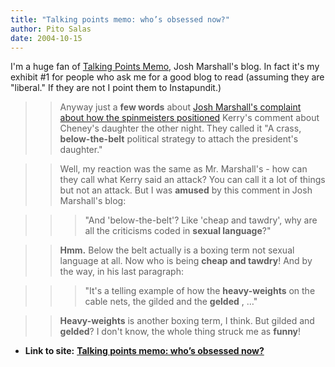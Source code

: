 ```yaml
---
title: "Talking points memo: who’s obsessed now?"
author: Pito Salas
date: 2004-10-15
---
```


I'm a huge fan of [Talking Points Memo](<http://www.talkingpointsmemo.com/>),
Josh Marshall's blog. In fact it's my exhibit #1 for people who ask me for a
good blog to read (assuming they are "liberal." If they are not I point them
to Instapundit.)

>>

>> Anyway just a **few words** about [Josh Marshall's complaint about how the
spinmeisters
positioned](<http://www.talkingpointsmemo.com/archives/week_2004_10_10.php#003687>)
Kerry's comment about Cheney's daughter the other night. They called it "A
crass, **below-the-belt** political strategy to attach the president's
daughter."

>>

>> Well, my reaction was the same as Mr. Marshall's - how can they call what
Kerry said an attack? You can call it a lot of things but not an attack. But I
was **amused** by this comment in Josh Marshall's blog:

>>

>>> "And 'below-the-belt'? Like 'cheap and tawdry', why are all the criticisms
coded in **sexual language**?"

>>

>> **Hmm.** Below the belt actually is a boxing term not sexual language at
all. Now who is being **cheap and tawdry**! And by the way, in his last
paragraph:

>>

>>> "It's a telling example of how the **heavy-weights** on the cable nets,
the gilded and the **gelded** , …"

>>

>> **Heavy-weights** is another boxing term, I think. But gilded and
**gelded**? I don't know, the whole thing struck me as **funny**!


* **Link to site:** **[Talking points memo: who’s obsessed now?](None)**
